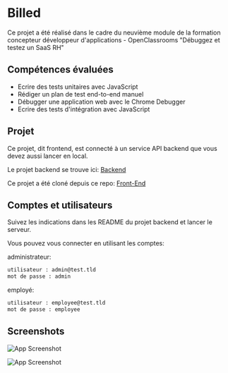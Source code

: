 # Billed

Ce projet a été réalisé dans le cadre du neuvième module de la formation concepteur développeur d'applications - OpenClassrooms
"Débuggez et testez un SaaS RH"

## Compétences évaluées

- Ecrire des tests unitaires avec JavaScript
- Rédiger un plan de test end-to-end manuel
- Débugger une application web avec le Chrome Debugger
- Ecrire des tests d'intégration avec JavaScript

## Projet

Ce projet, dit frontend, est connecté à un service API backend que vous devez aussi lancer en local.

Le projet backend se trouve ici: [Backend](https://github.com/OpenClassrooms-Student-Center/Billed-app-FR-back)

Ce projet a été cloné depuis ce repo: [Front-End](https://github.com/OpenClassrooms-Student-Center/Billed-app-FR-front)

## Comptes et utilisateurs

Suivez les indications dans les README du projet backend et lancer le serveur.

Vous pouvez vous connecter en utilisant les comptes:

administrateur:

```bash
utilisateur : admin@test.tld
mot de passe : admin
```

employé:

```bash
utilisateur : employee@test.tld
mot de passe : employee
```

## Screenshots

![App Screenshot](https://i.ibb.co/YR5nrvG/billed-interface.png)

![App Screenshot](https://i.ibb.co/BLf5JkQ/billed-interface-employee.png)
